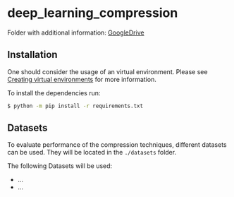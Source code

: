 # deep_learning_compression

Folder with additional information: [GoogleDrive](https://drive.google.com/drive/folders/169hvlZwRuLNFSC1VJuDmnXZuatHHbEax?usp=sharing)



## Installation

One should consider the usage of an virtual environment. Please see [Creating virtual environments](https://docs.python.org/3/library/venv.html#creating-virtual-environments) for more information.


 To install the dependencies run:

```bash
$ python -m pip install -r requirements.txt
```


## Datasets

To evaluate performance of the compression techniques, different datasets can be used. They will be located in the `./datasets` folder.

The following Datasets will be used:
- ...
- ...



